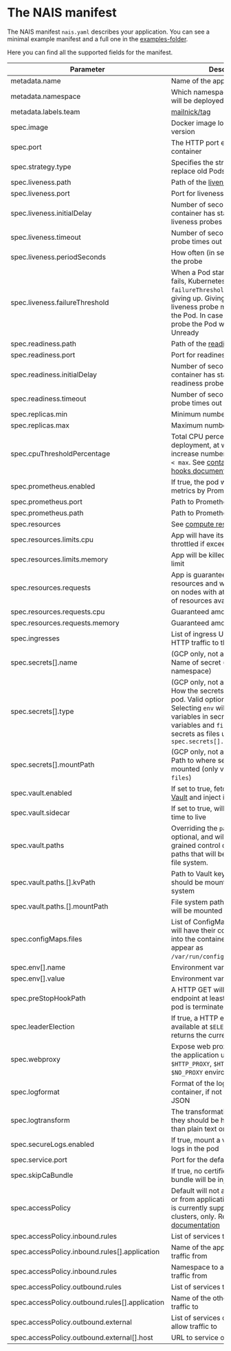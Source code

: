 # The NAIS manifest

The NAIS manifest `nais.yaml` describes your application. You can see a minimal example manifest and a full one in the [examples-folder](examples/nais-manifest/).

Here you can find all the supported fields for the manifest.

| Parameter | Description | Default | Required |
| --------- | ----------- | ------- | :--------: |
| metadata.name | Name of the application | | x |
| metadata.namespace | Which namespace the application will be deployed to | | x |
| metadata.labels.team | [mailnick/tag](https://github.com/nais/doc/blob/master/content/getting-started/teamadministration.md) | | x |
| spec.image | Docker image location, including version | | x |
| spec.port | The HTTP port exposed by the container | 8080 | |
| spec.strategy.type | Specifies the strategy used to replace old Pods by new ones | RollingUpdate |
| spec.liveness.path | Path of the [liveness probe](https://kubernetes.io/docs/tasks/configure-pod-container/configure-liveness-readiness-probes/) | | x |
| spec.liveness.port | Port for liveness probe | `.spec.port` |
| spec.liveness.initialDelay | Number of seconds after the container has started before liveness probes are initiated | 20 |
| spec.liveness.timeout | Number of seconds after which the probe times out | 1 |
| spec.liveness.periodSeconds | How often (in seconds) to perform the probe | 10 |
| spec.liveness.failureThreshold | When a Pod starts and the probe fails, Kubernetes will try `failureThreshold` times before giving up. Giving up in case of liveness probe means restarting the Pod. In case of readiness probe the Pod will be marked Unready | 3 |
| spec.readiness.path | Path of the [readiness probe](https://kubernetes.io/docs/tasks/configure-pod-container/configure-liveness-readiness-probes/) | | x |
| spec.readiness.port | Port for readiness probe | `.spec.port` |
| spec.readiness.initialDelay | Number of seconds after the container has started before readiness probes are initiated | 20 |
| spec.readiness.timeout | Number of seconds after which the probe times out | 1 |
| spec.replicas.min | Minimum number of replicas | 2 |
| spec.replicas.max | Maximum number of replicas | 4 |
| spec.cpuThresholdPercentage | Total CPU percentage threshold on deployment, at which point it will increase number of pods if `current < max`. See [container lifecycle hooks documentation](https://kubernetes.io/docs/concepts/containers/container-lifecycle-hooks/) |
| spec.prometheus.enabled | If true, the pod will be scraped for metrics by Prometheus | false |
| spec.prometheus.port | Path to Prometheus metrics | `.spec.port` |
| spec.prometheus.path | Path to Prometheus metrics | /metrics |
| spec.resources | See [compute resources guide](http://kubernetes.io/docs/user-guide/compute-resources/) | |
| spec.resources.limits.cpu | App will have its CPU usage throttled if exceeding this limit | 500m |
| spec.resources.limits.memory | App will be killed if exceeding this limit | 512Mi |
| spec.resources.requests | App is guaranteed the requested resources and will be scheduled on nodes with at least this amount of resources available | |
| spec.resources.requests.cpu | Guaranteed amount of CPU | 200m |
| spec.resources.requests.memory | Guaranteed amount of memory | 256Mi |
| spec.ingresses | List of ingress URLs that will route HTTP traffic to the application | |
| spec.secrets[].name | (GCP only, not available on-prem) Name of secret (must exist in namespace) | | x |
| spec.secrets[].type | (GCP only, not available on-prem) How the secrets is exposed to the pod. Valid options is `env` and `files`. Selecting `env` will expose all variables in secret as environment variables and `files` will expose the secrets as files under `spec.secrets[].mountPath` | `env` | |
| spec.secrets[].mountPath | (GCP only, not available on-prem) Path to where secret files will be mounted (only valid for secret type `files`) | /var/run/secrets | |
| spec.vault.enabled | If set to true, fetch secrets from [Vault](https://github.com/nais/doc/tree/master/content/secrets) and inject into the pods | false | |
| spec.vault.sidecar | If set to true, will extend tokens time to live | false | |
| spec.vault.paths | Overriding the `paths` array is optional, and will give you fine-grained control over which vault paths that will be mounted on the file system. | | |
| spec.vault.paths.[].kvPath | Path to Vault key/value store that should be mounted into the file system | /kv/environment/zone/application/namespace | |
| spec.vault.paths.[].mountPath | File system path that the secrets will be mounted into | /var/run/secrets/nais.io/vault | |
| spec.configMaps.files | List of ConfigMap resources that will have their contents mounted into the container as files. Files appear as `/var/run/configmaps/<name>/<key>`. | |
| spec.env[].name | Environment variable name | | x |
| spec.env[].value | Environment variable value | | x |
| spec.preStopHookPath | A HTTP GET will be issued to this endpoint at least once before the pod is terminated | /stop | |
| spec.leaderElection | If true, a HTTP endpoint will be available at `$ELECTOR_PATH` that returns the current leader | false | |
| spec.webproxy | Expose web proxy configuration to the application using the `$HTTP_PROXY`, `$HTTPS_PROXY` and `$NO_PROXY` environment variables | false | |
| spec.logformat | Format of the logs from the container, if not in plain text or JSON | accesslog | |
| spec.logtransform | The transformation of the logs, if they should be handled differently than plain text or JSON | dns_loglevel | |
| spec.secureLogs.enabled | If true, mount a volume for secure logs in the pod | false | |
| spec.service.port | Port for the default service | 80 |
| spec.skipCaBundle | If true, no certificate authority bundle will be injected | false | |
| spec.accessPolicy| Default will not allow any traffic to or from application. Access policy is currently supported in GKE clusters, only. Read more in our [documentation](https://github.com/nais/doc/tree/master/content/drafts/access-policies.md) |  | |
| spec.accessPolicy.inbound.rules | List of services to allow traffic from |  |
| spec.accessPolicy.inbound.rules[].application | Name of the application to allow traffic from |  | x |
| spec.accessPolicy.inbound.rules | Namespace to application to allow traffic from | metadata.namespace |
| spec.accessPolicy.outbound.rules | List of services to allow traffic to |  |
| spec.accessPolicy.outbound.rules[].application | Name of the other service to allow traffic to |  | x |
| spec.accessPolicy.outbound.external | List of services outside cluster to allow traffic to |  |
| spec.accessPolicy.outbound.external[].host | URL to service outside cluster |  |  x |